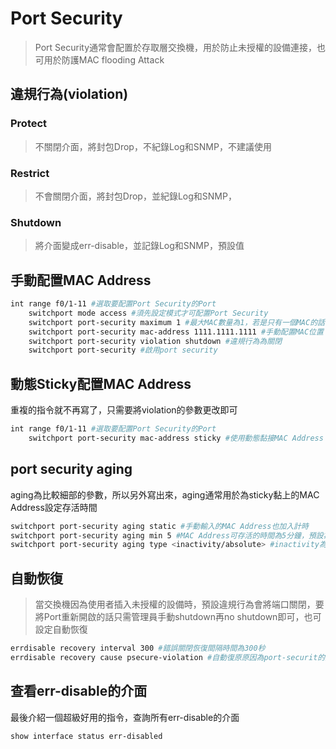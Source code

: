 # Port Security #

>Port Security通常會配置於存取層交換機，用於防止未授權的設備連接，也可用於防護MAC flooding Attack

## 違規行為(violation) ##

### Protect ###

>不關閉介面，將封包Drop，不紀錄Log和SNMP，不建議使用

### Restrict ###

>不會關閉介面，將封包Drop，並紀錄Log和SNMP，

### Shutdown ###

>將介面變成err-disable，並記錄Log和SNMP，預設值

## 手動配置MAC Address ##

```bash
int range f0/1-11 #選取要配置Port Security的Port
    switchport mode access #須先設定模式才可配置Port Security 
    switchport port-security maximum 1 #最大MAC數量為1，若是只有一個MAC的話，這句可以省略，因為為預設值
    switchport port-security mac-address 1111.1111.1111 #手動配置MAC位置
    switchport port-security violation shutdown #違規行為為關閉
    switchport port-security #啟用port security 
```

## 動態Sticky配置MAC Address ## 

重複的指令就不再寫了，只需要將violation的參數更改即可

```bash
int range f0/1-11 #選取要配置Port Security的Port
    switchport port-security mac-address sticky #使用動態黏接MAC Address
```

## port security aging ## 

aging為比較細部的參數，所以另外寫出來，aging通常用於為sticky黏上的MAC Address設定存活時間

```bash
switchport port-security aging static #手動輸入的MAC Address也加入計時
switchport port-security aging min 5 #MAC Address可存活的時間為5分鐘，預設為0，表示永久有效
switchport port-security aging type <inactivity/absolute> #inactivity為當沒有封包通過時開始計時，absolute為絕對時間
```

## 自動恢復 ##

>當交換機因為使用者插入未授權的設備時，預設違規行為會將端口關閉，要將Port重新開啟的話只需管理員手動shutdown再no shutdown即可，也可設定自動恢復

```bash
errdisable recovery interval 300 #錯誤關閉恢復間隔時間為300秒
errdisable recovery cause psecure-violation #自動復原原因為port-securit的違規行為
```

## 查看err-disable的介面 ##

最後介紹一個超級好用的指令，查詢所有err-disable的介面

```bash
show interface status err-disabled 
```